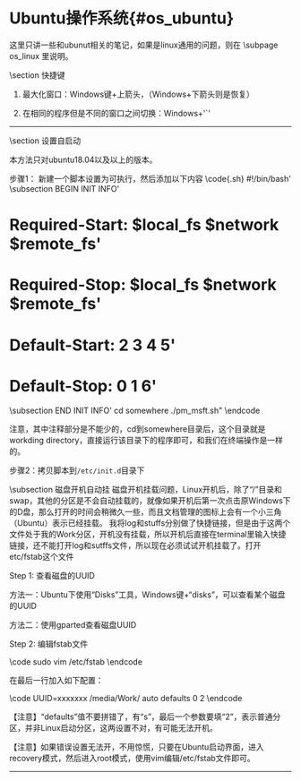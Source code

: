 Ubuntu操作系统{#os_ubuntu}
========================

这里只讲一些和ubunut相关的笔记，如果是linux通用的问题，则在 \subpage os_linux 里说明。

\section 快捷键

1. 最大化窗口：Windows键+上箭头，（Windows+下箭头则是恢复）

2. 在相同的程序但是不同的窗口之间切换：Windows+'`'

<hr>
\section 设置自启动

本方法只对ubuntu18.04以及以上的版本。

步骤1： 新建一个脚本设置为可执行，然后添加以下内容
\code{.sh}
#!/bin/bash' 
\subsection BEGIN INIT INFO' 
# Required-Start: $local_fs $network $remote_fs' 
# Required-Stop: $local_fs $network $remote_fs' 
# Default-Start:  2 3 4 5' 
# Default-Stop: 0 1 6' 
\subsection END INIT INFO' 
cd somewhere
./pm_msft.sh"
\endcode

注意，其中注释部分是不能少的，cd到somewhere目录后，这个目录就是workding directory，直接运行该目录下的程序即可，和我们在终端操作是一样的。

步骤2：拷贝脚本到`/etc/init.d`目录下


\subsection 磁盘开机自动挂
磁盘开机挂载问题，Linux开机后，除了“/”目录和swap，其他的分区是不会自动挂载的，就像如果开机后第一次点击原Windows下的D盘，那么打开的时间会稍微久一些，而且文档管理的图标上会有一个小三角（Ubuntu）表示已经挂载。
我将log和stuffs分别做了快捷链接，但是由于这两个文件处于我的Work分区，开机没有挂载，所以开机后直接在terminal里输入快捷链接，还不能打开log和sutffs文件，所以现在必须试试开机挂载了。打开etc/fstab这个文件

Step 1: 查看磁盘的UUID

方法一：Ubuntu下使用“Disks”工具，Windows键+“disks”，可以查看某个磁盘的UUID

方法二：使用gparted查看磁盘UUID

Step 2: 编辑fstab文件

\code
sudo vim /etc/fstab
\endcode

在最后一行加入如下配置：

\code
UUID=xxxxxxx       /media/Work/    auto    defaults 0       2
\endcode

【注意】“defaults”值不要拼错了，有“s”，最后一个参数要填“2”，表示普通分区，并非Linux启动分区，这两设置不对，有可能无法开机。

【注意】如果错误设置无法开，不用惊慌，只要在Ubuntu启动界面，进入recovery模式，然后进入root模式，使用vim编辑/etc/fstab文件即可。

<hr>